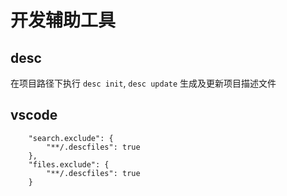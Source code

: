 # 开发辅助工具

## desc

在项目路径下执行 `desc init`, `desc update` 生成及更新项目描述文件

## vscode

```
    "search.exclude": {
        "**/.descfiles": true
    },
    "files.exclude": {
        "**/.descfiles": true
    }
```